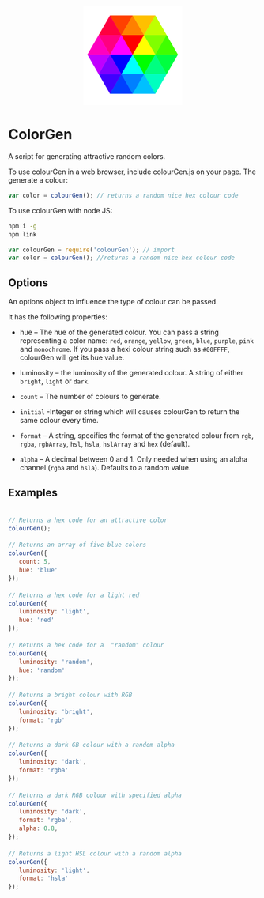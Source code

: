 <p align="center">
   <img src="./colourGen.png" width="200" alt="A colour swatch">
</p>

# ColorGen

A script for generating attractive random colors.

To use colourGen in a web browser, include colourGen.js on your page. The generate a colour:

```javascript
var color = colourGen(); // returns a random nice hex colour code
```

To use colourGen with node JS:

```bash
npm i -g
npm link
```
```javascript
var colourGen = require('colourGen'); // import
var color = colourGen(); //returns a random nice hex colour code
```

## Options

An options object to influence the type of colour can be passed. 

It has the following properties:

- hue – The hue of the generated colour. You can pass a string representing a color name: ```red```, ```orange```, ```yellow```, ```green```, ```blue```, ```purple```, ```pink``` and ```monochrome```. If you pass a  hexi colour string such as ```#00FFFF```, colourGen will get its hue value.

- luminosity –  the luminosity of the generated colour. A string of either ```bright```, ```light``` or ```dark```.

- ```count``` – The number of colours to generate.

- ```initial``` -Integer or string which will causes colourGen to return the same colour every time.

- ```format``` – A string, specifies the format of the generated colour from ```rgb```, ```rgba```, ```rgbArray```, ```hsl```, ```hsla```, ```hslArray``` and ```hex``` (default).

- ```alpha``` – A decimal between 0 and 1. Only needed when using  an alpha channel (```rgba``` and ```hsla```). Defaults to a random value.

## Examples

```javascript

// Returns a hex code for an attractive color
colourGen(); 

// Returns an array of five blue colors
colourGen({
   count: 5,
   hue: 'blue'
});

// Returns a hex code for a light red
colourGen({
   luminosity: 'light',
   hue: 'red'
});

// Returns a hex code for a  "random" colour
colourGen({
   luminosity: 'random',
   hue: 'random'
});

// Returns a bright colour with RGB
colourGen({
   luminosity: 'bright',
   format: 'rgb'
});

// Returns a dark GB colour with a random alpha
colourGen({
   luminosity: 'dark',
   format: 'rgba'
});

// Returns a dark RGB colour with specified alpha
colourGen({
   luminosity: 'dark',
   format: 'rgba',
   alpha: 0.8,
});

// Returns a light HSL colour with a random alpha
colourGen({
   luminosity: 'light',
   format: 'hsla'
});

```

